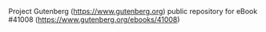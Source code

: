 Project Gutenberg (https://www.gutenberg.org) public repository for eBook #41008 (https://www.gutenberg.org/ebooks/41008)
